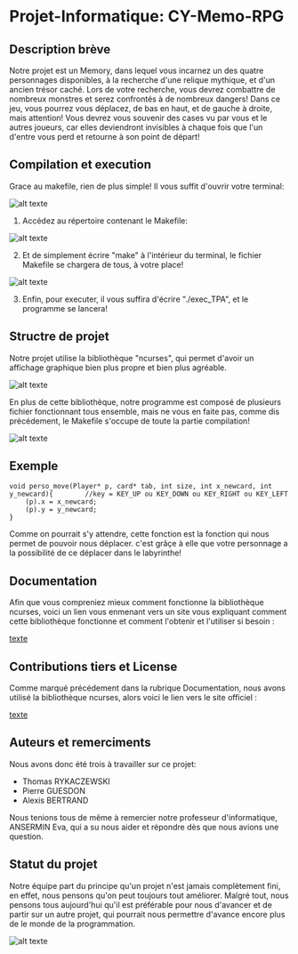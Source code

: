 # Projet-Informatique: CY-Memo-RPG


## Description brève

Notre projet est un Memory, dans lequel vous incarnez un des quatre personnages disponibles, à la recherche d'une relique mythique, et d'un ancien trésor caché. Lors de votre recherche, vous devrez combattre de nombreux monstres et serez confrontés à de nombreux dangers! 
Dans ce jeu, vous pourrez vous déplacez, de bas en haut, et de gauche à droite, mais attention! Vous devrez vous souvenir des cases vu par vous et le autres joueurs, car elles deviendront invisibles à chaque fois que l'un d'entre vous perd et retourne à son point de départ!


## Compilation et execution

Grace au makefile, rien de plus simple! Il vous suffit d'ouvrir votre terminal:

![alt texte](https://azurplus.fr/wp-content/uploads/1612494018_Comment-commencer-a-utiliser-le-terminal-Linux.png)

1. Accédez au répertoire contenant le Makefile:

![alt texte](https://www.jetestelinux.com/wp-content/uploads/2016/03/rmdir.png)

2. Et de simplement écrire "make" à l'intérieur du terminal, le fichier Makefile se chargera de tous, à votre place!

![alt texte](https://encrypted-tbn0.gstatic.com/images?q=tbn:ANd9GcRxGQjtvwVysznhXwRDiexpv8UCTxYQL1rrfA&usqp=CAU)

3. Enfin, pour executer, il vous suffira d'écrire "./exec_TPA", et le programme se lancera!


## Structre de projet

Notre projet utilise la bibliothèque "ncurses", qui permet d'avoir un affichage graphique bien plus propre et bien plus agréable.

![alt texte](https://upload.wikimedia.org/wikipedia/commons/thumb/2/27/Linux-menuconfig.png/220px-Linux-menuconfig.png)

En plus de cette bibliothèque, notre programme est composé de plusieurs fichier fonctionnant tous ensemble, mais ne vous en faite pas, comme dis précédement, le Makefile s'occupe de toute la partie compilation!

![alt texte](https://user.oc-static.com/upload/2019/07/03/15621610186591_ls%20-la.PNG)


## Exemple

```
void perso_move(Player* p, card* tab, int size, int x_newcard, int y_newcard){        //key = KEY_UP ou KEY_DOWN ou KEY_RIGHT ou KEY_LEFT
    (p).x = x_newcard;
    (p).y = y_newcard;
}
```

Comme on pourrait s'y attendre, cette fonction est la fonction qui nous permet de pouvoir nous déplacer. c'est grâçe à elle que votre personnage a la possibilité de ce déplacer dans le labyrinthe!


## Documentation

Afin que vous compreniez mieux comment fonctionne la bibliothèque ncurses, voici un lien vous enmenant vers un site vous expliquant comment cette bibliothèque fonctionne et comment l'obtenir et l'utiliser si besoin :

[texte](https://tldp.org/HOWTO/NCURSES-Programming-HOWTO/)


## Contributions tiers et License

Comme marqué précédement dans la rubrique Documentation, nous avons utilisé la bibliothèque ncurses, alors voici le lien vers le site officiel :

[texte](https://invisible-island.net/ncurses/)


## Auteurs et remerciments

Nous avons donc été trois à travailler sur ce projet:
- Thomas RYKACZEWSKI
- Pierre GUESDON
- Alexis BERTRAND

Nous tenions tous de même à remercier notre professeur d'informatique, ANSERMIN Eva, qui a su nous aider et répondre dès que nous avions une question.


## Statut du projet

Notre équipe part du principe qu'un projet n'est jamais complètement fini, en effet, nous pensons qu'on peut toujours tout améliorer. Malgré tout, nous pensons tous aujourd'hui qu'il est préférable pour nous d'avancer et de partir sur un autre projet, qui pourrait nous permettre d'avance encore plus de le monde de la programmation.


![alt texte](https://encrypted-tbn0.gstatic.com/images?q=tbn:ANd9GcSipKWizbCNxkO2fYXV8z6HpnDWoDvnmnsWdw&usqp=CAU)
